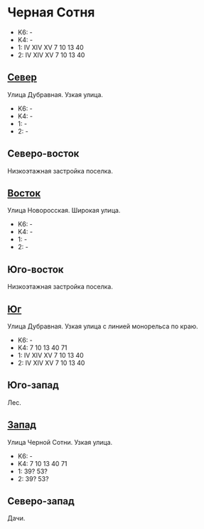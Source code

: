 # Черная Сотня

* K6:   -
* K4:   -
* 1:    IV  XIV XV
        7   10  13  40
* 2:    IV  XIV XV
        7   10  13  40

## [Север](./10370055.md)

Улица Дубравная.
Узкая улица.

* K6:   -
* K4:   -
* 1:    -
* 2:    -

## Северо-восток

Низкоэтажная застройка поселка.

## [Восток](./10377065.md)

Улица Новоросская.
Широкая улица.

* K6:   -
* K4:   -
* 1:    -
* 2:    -

## Юго-восток

Низкоэтажная застройка поселка.

## [Юг](./10365070.md)

Улица Дубравная.
Узкая улица с линией монорельса по краю.

* K6:   -
* K4:   7   10  13  40  71
* 1:    IV  XIV XV
        7   10  13  40
* 2:    IV  XIV XV
        7   10  13  40

## Юго-запад

Лес.

## [Запад](./10360065.md)

Улица Черной Сотни.
Узкая улица.

* K6:   -
* K4:   7   10  13  40  71
* 1:    39? 53?
* 2:    39? 53?

## Северо-запад

Дачи.
